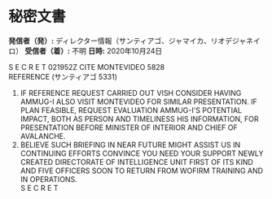 # 秘密文書

**発信者（発）:** ディレクター情報（サンティアゴ、ジャマイカ、リオデジャネイロ）
**受信者（着）:** 不明
**日時:** 2020年10月24日

S E C R E T 021952Z CITE MONTEVIDEO 5828  
REFERENCE (サンティアゴ 5331)  

1. IF REFERENCE REQUEST CARRIED OUT VISH CONSIDER HAVING AMMUG-I ALSO VISIT MONTEVIDEO FOR SIMILAR PRESENTATION. IF PLAN FEASIBLE, REQUEST EVALUATION AMMUG-I'S POTENTIAL IMPACT, BOTH AS PERSON AND TIMELINESS HIS INFORMATION, FOR PRESENTATION BEFORE MINISTER OF INTERIOR AND CHIEF OF AVALANCHE.  
2. BELIEVE SUCH BRIEFING IN NEAR FUTURE MIGHT ASSIST US IN CONTINUING EFFORTS CONVINCE YOU NEED YOUR SUPPORT NEWLY CREATED DIRECTORATE OF INTELLIGENCE UNIT FIRST OF ITS KIND AND FIVE OFFICERS SOON TO RETURN FROM WOFIRM TRAINING AND IN OPERATIONS.  
S E C R E T